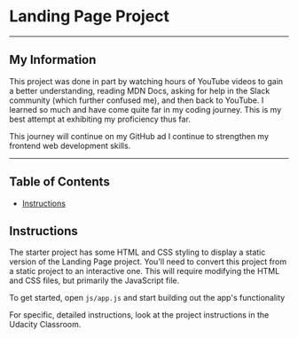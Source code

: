 # Landing Page Project

*****************************************************

## My Information
This project was done in part by watching hours of YouTube videos to gain a better understanding, reading MDN Docs, asking for help in the Slack community (which further confused me), and then back to YouTube. I learned so much and have come quite far in my coding journey. This is my best attempt at exhibiting my proficiency thus far.

This journey will continue on my GitHub ad I continue to strengthen my frontend web development skills.

*************************************************************

## Table of Contents

* [Instructions](#instructions)

## Instructions

The starter project has some HTML and CSS styling to display a static version of the Landing Page project. You'll need to convert this project from a static project to an interactive one. This will require modifying the HTML and CSS files, but primarily the JavaScript file.

To get started, open `js/app.js` and start building out the app's functionality

For specific, detailed instructions, look at the project instructions in the Udacity Classroom.
